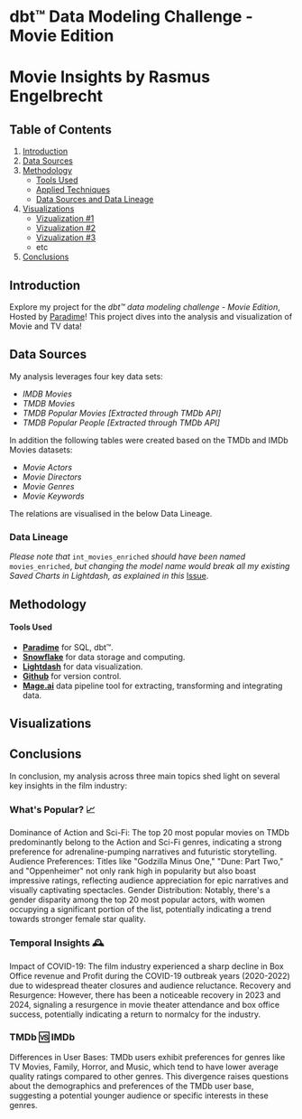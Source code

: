 # dbt™ Data Modeling Challenge - Movie Edition

# Movie Insights by Rasmus Engelbrecht

## Table of Contents
1. [Introduction](#introduction)
2. [Data Sources](#data-sources-and-data-lineage)
3. [Methodology](#methodology)
   - [Tools Used](#tools-used)
   - [Applied Techniques](#applied-techniques)
   - [Data Sources and Data Lineage](#data-sources-and-data-lineage)
4. [Visualizations](#visualizations)
   - [Vizualization #1](vizualization-1)
   - [Vizualization #2](Vizualization-2)
   - [Vizualization #3](Vizualization-3)
   - etc
5. [Conclusions](#conclusions)

## Introduction
Explore my project for the _dbt™ data modeling challenge - Movie Edition_, Hosted by [Paradime](https://www.paradime.io/)! This project dives into the analysis and visualization of Movie and TV data!

## Data Sources
My analysis leverages four key data sets:
- *IMDB Movies*
- *TMDB Movies*
- *TMDB Popular Movies [Extracted through TMDb API]*
- *TMDB Popular People  [Extracted through TMDb API]*

In addition the following tables were created based on the TMDb and IMDb Movies datasets:
- *Movie Actors*
- *Movie Directors*
- *Movie Genres*
- *Movie Keywords*

The relations are visualised in the below Data Lineage.

### Data Lineage

*Please note that* `int_movies_enriched` *should have been named* `movies_enriched`, *but changing the model name would break all my existing Saved Charts in Lightdash, as explained in this* [Issue](https://github.com/lightdash/lightdash/issues/5264).

## Methodology
#### Tools Used
- **[Paradime](https://www.paradime.io/)** for SQL, dbt™.
- **[Snowflake](https://www.snowflake.com/)** for data storage and computing.
- **[Lightdash](https://www.lightdash.com/)** for data visualization.
- **[Github](https://www.github.com/)** for version control.
- **[Mage.ai](https://www.mage.ai/)** data pipeline tool for extracting, transforming and integrating data.


## Visualizations



## Conclusions
In conclusion, my analysis across three main topics shed light on several key insights in the film industry:

### What's Popular? 📈
Dominance of Action and Sci-Fi: The top 20 most popular movies on TMDb predominantly belong to the Action and Sci-Fi genres, indicating a strong preference for adrenaline-pumping narratives and futuristic storytelling.
Audience Preferences: Titles like "Godzilla Minus One," "Dune: Part Two," and "Oppenheimer" not only rank high in popularity but also boast impressive ratings, reflecting audience appreciation for epic narratives and visually captivating spectacles.
Gender Distribution: Notably, there's a gender disparity among the top 20 most popular actors, with women occupying a significant portion of the list, potentially indicating a trend towards stronger female star quality.

### Temporal Insights 🕰️
Impact of COVID-19: The film industry experienced a sharp decline in Box Office revenue and Profit during the COVID-19 outbreak years (2020-2022) due to widespread theater closures and audience reluctance.
Recovery and Resurgence: However, there has been a noticeable recovery in 2023 and 2024, signaling a resurgence in movie theater attendance and box office success, potentially indicating a return to normalcy for the industry.

### TMDb 🆚 IMDb
Differences in User Bases: TMDb users exhibit preferences for genres like TV Movies, Family, Horror, and Music, which tend to have lower average quality ratings compared to other genres. This divergence raises questions about the demographics and preferences of the TMDb user base, suggesting a potential younger audience or specific interests in these genres.






